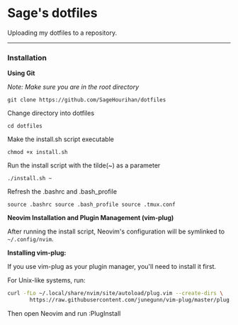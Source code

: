 # Sage's dotfiles

Uploading my dotfiles to a repository.
______
### Installation

**Using Git**

*Note: Make sure you are in the root directory*

`git clone https://github.com/SageHourihan/dotfiles`

Change directory into dotfiles

`cd dotfiles`

Make the install.sh script executable

`chmod +x install.sh`

Run the install script with the tilde(~) as a parameter

`./install.sh ~`

Refresh the .bashrc and .bash_profile

`source .bashrc source .bash_profile source .tmux.conf`

**Neovim Installation and Plugin Management (vim-plug)**

After running the install script, Neovim's configuration will be symlinked to `~/.config/nvim`.

**Installing vim-plug:**

If you use vim-plug as your plugin manager, you'll need to install it first.

For Unix-like systems, run:

```bash
curl -fLo ~/.local/share/nvim/site/autoload/plug.vim --create-dirs \
       https://raw.githubusercontent.com/junegunn/vim-plug/master/plug.vim
```
Then open Neovim and run :PlugInstall
